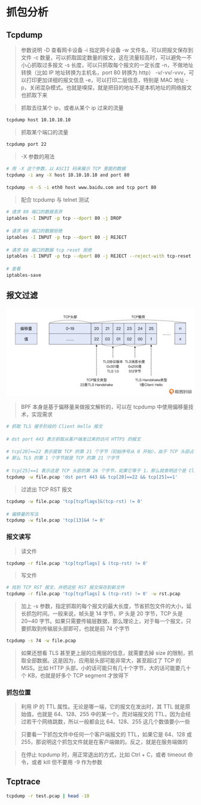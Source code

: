 # 抓包分析

## Tcpdump

> 参数说明
> -D 查看网卡设备
> -i 指定网卡设备
> -w 文件名，可以把报文保存到文件
> -c 数量，可以抓取固定数量的报文，这在流量较高时，可以避免一不小心抓取过多报文
> -s 长度，可以只抓取每个报文的一定长度
> -n，不做地址转换（比如 IP 地址转换为主机名，port 80 转换为 http）
> -v/-vv/-vvv，可以打印更加详细的报文信息
> -e，可以打印二层信息，特别是 MAC 地址
> -p，关闭混杂模式。也就是嗅探，就是把目的地址不是本机地址的网络报文也抓取下来

> 抓取去往某个 ip，或者从某个 ip 过来的流量

```bash
tcpdump host 10.10.10.10
```

> 抓取某个端口的流量

```bash
tcpdump port 22
```

> -X 参数的用法

```bash
# 用 -X 这个参数，以 ASCII 码来展示 TCP 里面的数据
tcpdump -i any -X host 10.10.10.10 and port 80

tcpdump -n -S -i eth0 host www.baidu.com and tcp port 80
```

> 配合 tcpdump 与 telnet 测试

```bash
# 请求 80 端口的数据丢弃
iptables -I INPUT -p tcp --dport 80 -j DROP

# 请求 80 端口的数据拒绝
iptables -I INPUT -p tcp --dport 80 -j REJECT

# 请求 80 端口的数据 tcp reset 拒绝
iptables -I INPUT -p tcp --dport 80 -j REJECT --reject-with tcp-reset

# 查看
iptables-save
```

## 报文过滤

![](media/16604624014622/16604625143072.jpg)

> BPF 本身是基于偏移量来做报文解析的，可以在 tcpdump 中使用偏移量技术，实现需求

```bash
# 抓取 TLS 握手阶段的 Client Hello 报文

# dst port 443 表示抓取从客户端发过来的访问 HTTPS 的报文

# tcp[20]==22 表示提取 TCP 的第 21 个字节（初始序号从 0 开始），由于 TCP 头部占 20 字节，TLS 又是 TCP 的载荷，
# 那么 TLS 的第 1 个字节就是 TCP 的第 21 个字节

# tcp[25]==1 表示这是 TCP 头部的第 26 个字节，如果它等于 1，那么就表明这个是 Client Hello 类型的 TLS 握手报文
tcpdump -w file.pcap 'dst port 443 && tcp[20]==22 && tcp[25]==1'
```

> 过滤出 TCP RST 报文

```bash
tcpdump -w file.pcap 'tcp[tcpflags]&(tcp-rst) != 0'

# 偏移量的写法
tcpdump -w file.pcap 'tcp[13]&4 != 0'
```

### 报文读写
> 读文件

```bash
tcpdump -r file.pcap 'tcp[tcpflags] & (tcp-rst) != 0'
```

> 写文件

```bash
# 找到 TCP RST 报文，并把这些 RST 报文保存到新文件
tcpdump -r file.pcap 'tcp[tcpflags] & (tcp-rst) != 0' -w rst.pcap
```

> 加上 -s 参数，指定抓取的每个报文的最大长度，节省抓包文件的大小，延长抓包时间。一般来说，帧头是 14 字节，IP 头是 20 字节，TCP 头是 20~40 字节。如果只需要传输层数据，那么理论上，对于每一个报文，只要抓取到传输层头部即可，也就是前 74 个字节

```bash
tcpdump -s 74 -w file.pcap
```

> 如果还想看 TLS 甚至更上层的应用层的信息，就需要去掉 size 的限制，抓取全部数据。这是因为，应用层头部可能非常大，甚至超过了 TCP 的 MSS。比如 HTTP 头部，小的话可能只有几十个字节，大的话可能要几十个 KB，也就是好多个 TCP segment 才放得下

### 抓包位置
> 利用 IP 的 TTL 属性。无论是哪一端，它的报文在发出时，其 TTL 就是原始值，也就是 64、128、255 中的某一个。而对端报文的 TTL，因为会经过若干个网络跳数，所以一般都会比 64、128、255 这几个数值要小一些

> 只要看一下抓包文件中任何一个客户端报文的 TTL，如果它是 64、128 或 255，那说明这个抓包文件就是在客户端做的。反之，就是在服务端做的

> 在停止 tcpdump 时，用正常退出的方式，比如 Ctrl + C，或者 timeout 命令，或者 kill 但不要用 -9 作为参数

## Tcptrace
```bash
tcpdump -r test.pcap | head -10
```